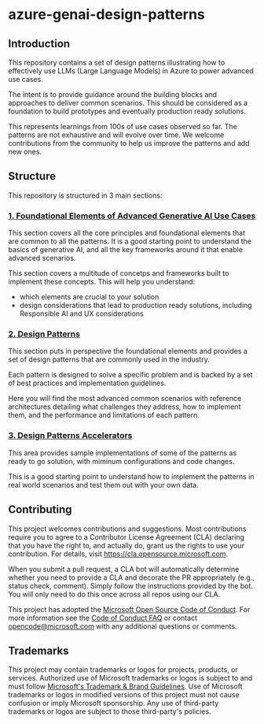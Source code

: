 # azure-genai-design-patterns

## Introduction

This repository contains a set of design patterns illustrating how to effectively use LLMs (Large Language Models) in Azure to power advanced use cases.

The intent is to provide guidance around the building blocks and approaches to deliver common scenarios. This should be considered as a foundation to build prototypes and eventually production ready solutions.

This represents learnings from 100s of use cases observed so far. The patterns are not exhaustive and will evolve over time. We welcome contributions from the community to help us improve the patterns and add new ones.

## Structure

This repository is structured in 3 main sections:

### [1. Foundational Elements of Advanced Generative AI Use Cases](1_foundational_elements/README.md)

This section covers all the core principles and foundational elements that are common to all the patterns. It is a good starting point to understand the basics of generative AI, and all the key frameworks around it that enable advanced scenarios.

This section covers a multitude of concetps and frameworks built to implement these concepts. This will help you understand:
- which elements are crucial to your solution
- design considerations that lead to production ready solutions, including Responsible AI and UX considerations

### [2. Design Patterns](2_design_patterns/README.md)

This section puts in perspective the foundational elements and provides a set of design patterns that are commonly used in the industry.

Each pattern is designed to solve a specific problem and is backed by a set of best practices and implementation guidelines.

Here you will find the most advanced common scenarios with reference architectures detailing what challenges they address, how to implement them, and the performance and limitations of each pattern.

### [3. Design Patterns Accelerators](3_design_patterns_accelerators/README.md)

This area provides sample implementations of some of the patterns as ready to go solution, with miminum configurations and code changes. 

This is a good starting point to understand how to implement the patterns in real world scenarios and test them out with your own data.


## Contributing

This project welcomes contributions and suggestions.  Most contributions require you to agree to a
Contributor License Agreement (CLA) declaring that you have the right to, and actually do, grant us
the rights to use your contribution. For details, visit https://cla.opensource.microsoft.com.

When you submit a pull request, a CLA bot will automatically determine whether you need to provide
a CLA and decorate the PR appropriately (e.g., status check, comment). Simply follow the instructions
provided by the bot. You will only need to do this once across all repos using our CLA.

This project has adopted the [Microsoft Open Source Code of Conduct](https://opensource.microsoft.com/codeofconduct/).
For more information see the [Code of Conduct FAQ](https://opensource.microsoft.com/codeofconduct/faq/) or
contact [opencode@microsoft.com](mailto:opencode@microsoft.com) with any additional questions or comments.

## Trademarks

This project may contain trademarks or logos for projects, products, or services. Authorized use of Microsoft 
trademarks or logos is subject to and must follow 
[Microsoft's Trademark & Brand Guidelines](https://www.microsoft.com/en-us/legal/intellectualproperty/trademarks/usage/general).
Use of Microsoft trademarks or logos in modified versions of this project must not cause confusion or imply Microsoft sponsorship.
Any use of third-party trademarks or logos are subject to those third-party's policies.
